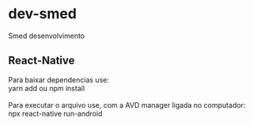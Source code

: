 # dev-smed
Smed desenvolvimento

## React-Native

Para baixar dependencias use:<br/>
yarn add ou npm install 
<br/><br/>
Para executar o arquivo use, com a AVD manager ligada no computador:<br/>
npx react-native run-android
